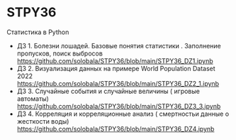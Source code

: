 # STPY36
Статистика в Python

* ДЗ 1. Болезни лошадей. Базовые понятия статистики . Заполнение пропусков, поиск выбросов https://github.com/solobala/STPY36/blob/main/STPY36_DZ1.ipynb
* ДЗ 2. Визуализация данных на примере World Population Dataset 2022 https://github.com/solobala/STPY36/blob/main/STPY36_DZ2_1.ipynb
* ДЗ 3. Случайные события и случайные величины ( игровые автоматы) https://github.com/solobala/STPY36/blob/main/STPY36_DZ3_3.ipynb
* ДЗ 4. Корреляция и корреляционные анализ ( смертностьи данные о жесткости воды) https://github.com/solobala/STPY36/blob/main/STPY36_DZ4.ipynb
